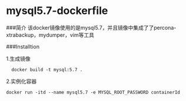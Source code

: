 # mysql5.7-dockerfile


###简介
  该docker镜像使用的是mysql5.7，并且镜像中集成了了percona-xtrabackup，mydumper，vim等工具



###Installtion  

1.生成镜像
 ```
   docker build -t mysql:5.7 .
 ```

 2.实例化容器

 ```
docker run -itd --name mysql5.7 -e MYSQL_ROOT_PASSWORD containerId

 ```
